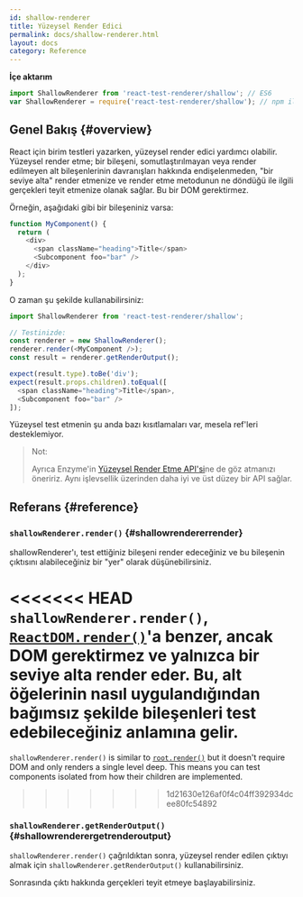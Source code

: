 ```yaml
---
id: shallow-renderer
title: Yüzeysel Render Edici
permalink: docs/shallow-renderer.html
layout: docs
category: Reference
---
```


**İçe aktarım**

```javascript
import ShallowRenderer from 'react-test-renderer/shallow'; // ES6
var ShallowRenderer = require('react-test-renderer/shallow'); // npm ile ES5
```

## Genel Bakış {#overview}

React için birim testleri yazarken, yüzeysel render edici yardımcı olabilir. Yüzeysel render etme; bir bileşeni, somutlaştırılmayan veya render edilmeyen alt bileşenlerinin davranışları hakkında endişelenmeden, "bir seviye alta" render etmenize ve render etme metodunun ne döndüğü ile ilgili gerçekleri teyit etmenize olanak sağlar. Bu bir DOM gerektirmez.

Örneğin, aşağıdaki gibi bir bileşeniniz varsa:

```javascript
function MyComponent() {
  return (
    <div>
      <span className="heading">Title</span>
      <Subcomponent foo="bar" />
    </div>
  );
}
```

O zaman şu şekilde kullanabilirsiniz:

```javascript
import ShallowRenderer from 'react-test-renderer/shallow';

// Testinizde:
const renderer = new ShallowRenderer();
renderer.render(<MyComponent />);
const result = renderer.getRenderOutput();

expect(result.type).toBe('div');
expect(result.props.children).toEqual([
  <span className="heading">Title</span>,
  <Subcomponent foo="bar" />
]);
```

Yüzeysel test etmenin şu anda bazı kısıtlamaları var, mesela ref'leri desteklemiyor.

> Not:
>
> Ayrıca Enzyme'in [Yüzeysel Render Etme API'si](https://airbnb.io/enzyme/docs/api/shallow.html)ne de göz atmanızı öneririz. Aynı işlevsellik üzerinden daha iyi ve üst düzey bir API sağlar.

## Referans {#reference}

### `shallowRenderer.render()` {#shallowrendererrender}

shallowRenderer'ı, test ettiğiniz bileşeni render edeceğiniz ve bu bileşenin çıktısını alabileceğiniz bir "yer" olarak düşünebilirsiniz.

<<<<<<< HEAD
`shallowRenderer.render()`, [`ReactDOM.render()`](/docs/react-dom.html#render)'a benzer, ancak DOM gerektirmez ve yalnızca bir seviye alta render eder. Bu, alt öğelerinin nasıl uygulandığından bağımsız şekilde bileşenleri test edebileceğiniz anlamına gelir.
=======
`shallowRenderer.render()` is similar to [`root.render()`](/docs/react-dom-client.html#createroot) but it doesn't require DOM and only renders a single level deep. This means you can test components isolated from how their children are implemented.
>>>>>>> 1d21630e126af0f4c04ff392934dcee80fc54892

### `shallowRenderer.getRenderOutput()` {#shallowrenderergetrenderoutput}

`shallowRenderer.render()` çağrıldıktan sonra, yüzeysel render edilen çıktıyı almak için `shallowRenderer.getRenderOutput()` kullanabilirsiniz.

Sonrasında çıktı hakkında gerçekleri teyit etmeye başlayabilirsiniz.
